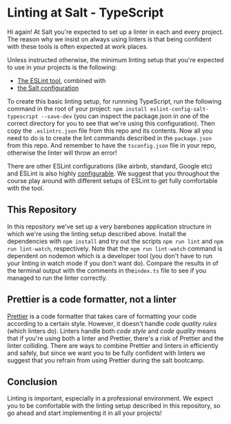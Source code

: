 # Linting at Salt - TypeScript

Hi again! At Salt you're expected to set up a linter in each and every project. The reason why we insist on always using linters is that being confident with these tools is often expected at work places.

Unless instructed otherwise, the minimum linting setup that you're expected to use in your projects is the following:

- [The ESLint tool](https://eslint.org/docs/user-guide/getting-started), combined with
- [the Salt configuration](https://www.npmjs.com/package/eslint-config-salt)

To create this basic linting setup, for runnning TypeScript, run the following command in the root of your project: `npm install eslint-config-salt-typescript --save-dev` (you can inspect the package.json in one of the correct directory for you to see that we're using this configuration). Then copy the `.eslintrc.json` file from this repo and its contents. Now all you need to do is to create the lint commands described in the `package.json` from this repo. And remember to have the `tsconfig.json` file in your repo, otherwise the linter will throw an error!

There are other ESLint configurations (like airbnb, standard, Google etc) and ESLint is also highly [configurable](https://eslint.org/docs/user-guide/configuring). We suggest that you throughout the course play around with different setups of ESLint to get fully comfortable with the tool.

## This Repository

In this repository we've set up a very barebones application structure in which we're using the linting setup described above. Install the dependencies with `npm install` and try out the scripts `npm run lint` and `npm run lint-watch`, respectively. Note that the `npm run lint-watch` command is dependent on nodemon which is a developer tool (you don't have to run your linting in watch mode if you don't want do). Compare the results in of the terminal output with the comments in the`index.ts` file to see if you managed to run the linter correctly.

## Prettier is a code formatter, not a linter

[Prettier](https://www.npmjs.com/package/prettier) is a code formatter that takes care of formatting your code according to a certain style. However, it doesn't handle _code quality rules_ (which linters do). Linters handle both _code style_ and _code quality_ means that if you're using both a linter and Prettier, there's a risk of Prettier and the linter colliding. There are ways to combine Prettier and linters in efficiently and safely, but since we want you to be fully confident with linters we suggest that you refrain from using Prettier during the salt bootcamp.

## Conclusion

Linting is important, especially in a professional environment. We expect you to be comfortable with the linting setup described in this repository, so go ahead and start implementing it in all your projects!
